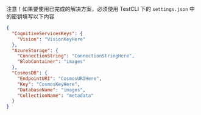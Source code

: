 ﻿注意！如果要使用已完成的解决方案，必须使用 TestCLI 下的 `settings.json` 中的密钥填写以下内容

```json
{
  "CognitiveServicesKeys": {
    "Vision": "VisionKeyHere"
  },
  "AzureStorage": {
    "ConnectionString": "ConnectionStringHere",
    "BlobContainer": "images"
  },
  "CosmosDB": {
    "EndpointURI": "CosmosURIHere",
    "Key": "CosmosKeyHere",
    "DatabaseName": "images",
    "CollectionName": "metadata"
  }
}
```